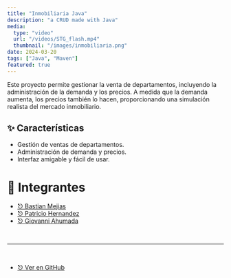 ```yaml
---
title: "Inmobiliaria Java"
description: "a CRUD made with Java"
media: 
  type: "video"
  url: "/videos/STG_flash.mp4"
  thumbnail: "/images/inmobiliaria.png"
date: 2024-03-20
tags: ["Java", "Maven"]
featured: true
---
```


Este proyecto permite gestionar la venta de departamentos, incluyendo la administración de la demanda y los precios. A medida que la demanda aumenta, los precios también lo hacen, proporcionando una simulación realista del mercado inmobiliario.

## ✨ Características
- Gestión de ventas de departamentos.
- Administración de demanda y precios.
- Interfaz amigable y fácil de usar.

# 👥 Integrantes
- [⎋ Bastian Mejias](https://github.com/bastianmejias)
- [⎋ Patricio Hernandez](https://github.com/patriciohdez)
- [⎋ Giovanni Ahumada](https://github.com/gioahumada)

<br>

---

<br>

- [⎋ Ver en GitHub](https://github.com/gioahumada/inmobiliariaJava)
